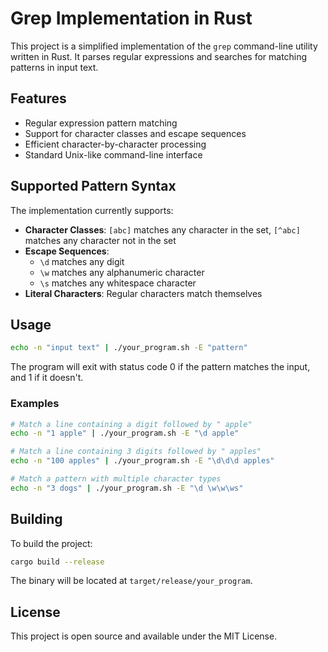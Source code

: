 # Grep Implementation in Rust

This project is a simplified implementation of the `grep` command-line utility written in Rust. It parses regular expressions and searches for matching patterns in input text.

## Features

- Regular expression pattern matching
- Support for character classes and escape sequences
- Efficient character-by-character processing
- Standard Unix-like command-line interface

## Supported Pattern Syntax

The implementation currently supports:

- **Character Classes**: `[abc]` matches any character in the set, `[^abc]` matches any character not in the set
- **Escape Sequences**:
  - `\d` matches any digit
  - `\w` matches any alphanumeric character
  - `\s` matches any whitespace character
- **Literal Characters**: Regular characters match themselves

## Usage

```bash
echo -n "input text" | ./your_program.sh -E "pattern"
```

The program will exit with status code 0 if the pattern matches the input, and 1 if it doesn't.

### Examples

```bash
# Match a line containing a digit followed by " apple"
echo -n "1 apple" | ./your_program.sh -E "\d apple"

# Match a line containing 3 digits followed by " apples"
echo -n "100 apples" | ./your_program.sh -E "\d\d\d apples"

# Match a pattern with multiple character types
echo -n "3 dogs" | ./your_program.sh -E "\d \w\w\ws"
```

## Building

To build the project:

```bash
cargo build --release
```

The binary will be located at `target/release/your_program`.

## License

This project is open source and available under the MIT License.
